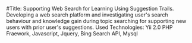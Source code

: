 #Title: Supporting Web Search for Learning Using Suggestion Trails. <br>
Developing a web search platform and investigating user's search behaviour and knowledge gain during topic searching for supporting new users with prior user's suggestions.
Used Technologies: Yii 2.0 PHP Fraework, Javascript, Jquery, Bing Search API, Mysql
